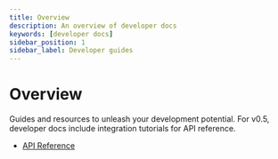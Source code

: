 ```yaml
---
title: Overview
description: An overview of developer docs
keywords: [developer docs]
sidebar_position: 1
sidebar_label: Developer guides
---
```


# Overview

Guides and resources to unleash your development potential. For v0.5, developer docs include integration tutorials for API reference.

* [API Reference](./api-reference/cluster.md)
